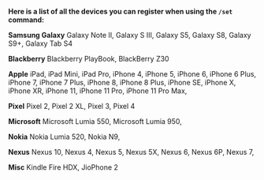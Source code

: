 **Here is a list of all the devices you can register when using the `/set` command:**

**__Samsung Galaxy__**
  Galaxy Note II,      Galaxy S III,      Galaxy S5,
  Galaxy S8,           Galaxy S9+,        Galaxy Tab S4
  
**__Blackberry__**
Blackberry PlayBook, BlackBerry Z30
  
**__Apple__**
  iPad,                iPad Mini,         iPad Pro,
  iPhone 4,            iPhone 5,          iPhone 6,
  iPhone 6 Plus,       iPhone 7,          iPhone 7 Plus,
  iPhone 8,            iPhone 8 Plus,     iPhone SE,
  iPhone X,            iPhone XR,         iPhone 11,
  iPhone 11 Pro,       iPhone 11 Pro Max,
  
**__Pixel__**
  Pixel 2,           Pixel 2 XL,
  Pixel 3,             Pixel 4
  
**__Microsoft__**
Microsoft Lumia 550, Microsoft Lumia 950,

**__Nokia__**
Nokia Lumia 520, Nokia N9,

**__Nexus__**
Nexus 10,          Nexus 4,
Nexus 5,           Nexus 5X,          Nexus 6,
Nexus 6P,          Nexus 7,

**__Misc__**
Kindle Fire HDX, JioPhone 2
